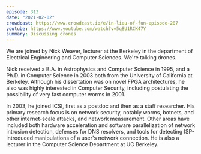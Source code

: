 ```yaml
---
episode: 313
date: "2021-02-02"
crowdcast: https://www.crowdcast.io/e/in-lieu-of-fun-episode-207
youtube: https://www.youtube.com/watch?v=5q8U1RCK47Y
summary: Discussing drones
---
```

We are joined by Nick Weaver, lecturer at the Berkeley in the department of
Electrical Engineering and Computer Sciences. We're talking drones.

Nick received a B.A. in Astrophysics and Computer Science in 1995, and a
Ph.D. in Computer Science in 2003 both from the University of California at
Berkeley. Although his dissertation was on novel FPGA architectures, he also
was highly interested in Computer Security, including postulating the
possibility of very fast computer worms in 2001.

In 2003, he joined ICSI, first as a postdoc and then as a staff researcher. His
primary research focus is on network security, notably worms, botnets, and
other internet-scale attacks, and network measurement. Other areas have
included both hardware acceleration and software parallelization of network
intrusion detection, defenses for DNS resolvers, and tools for detecting
ISP-introduced manipulations of a user's network connection. He is also a
lecturer in the Computer Science Department at UC Berkeley.
